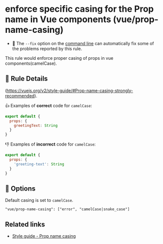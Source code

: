 # enforce specific casing for the Prop name in Vue components (vue/prop-name-casing)

- :wrench: The `--fix` option on the [command line](http://eslint.org/docs/user-guide/command-line-interface#fix) can automatically fix some of the problems reported by this rule.

This rule would enforce proper casing of props in vue components(camelCase).

## :book: Rule Details

(https://vuejs.org/v2/style-guide/#Prop-name-casing-strongly-recommended).

:+1: Examples of **correct** code for `camelCase`:

```js
export default {
  props: {
    greetingText: String
  }
}
```

:-1: Examples of **incorrect** code for `camelCase`:

```js
export default {
  props: {
    'greeting-text': String
  }
}
```

## :wrench: Options

Default casing is set to `camelCase`.

```
"vue/prop-name-casing": ["error", "camelCase|snake_case"]
```

## Related links

- [Style guide - Prop name casing](https://vuejs.org/v2/style-guide/#Prop-name-casing-strongly-recommended)
